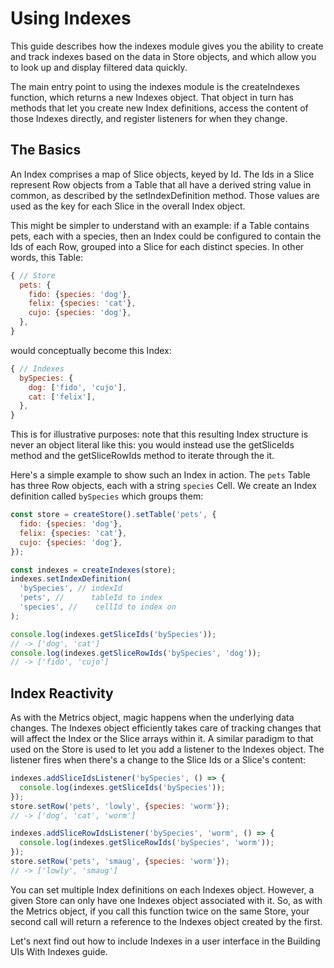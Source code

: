 # Using Indexes

This guide describes how the indexes module gives you the ability to create and
track indexes based on the data in Store objects, and which allow you to look up
and display filtered data quickly.

The main entry point to using the indexes module is the createIndexes function,
which returns a new Indexes object. That object in turn has methods that let you
create new Index definitions, access the content of those Indexes directly, and
register listeners for when they change.

## The Basics

An Index comprises a map of Slice objects, keyed by Id. The Ids in a Slice
represent Row objects from a Table that all have a derived string value in
common, as described by the setIndexDefinition method. Those values are used as
the key for each Slice in the overall Index object.

This might be simpler to understand with an example: if a Table contains pets,
each with a species, then an Index could be configured to contain the Ids of
each Row, grouped into a Slice for each distinct species. In other words, this
Table:

```js yolo
{ // Store
  pets: {
    fido: {species: 'dog'},
    felix: {species: 'cat'},
    cujo: {species: 'dog'},
  },
}
```

would conceptually become this Index:

```js yolo
{ // Indexes
  bySpecies: {
    dog: ['fido', 'cujo'],
    cat: ['felix'],
  },
}
```

This is for illustrative purposes: note that this resulting Index structure is
never an object literal like this: you would instead use the getSliceIds method
and the getSliceRowIds method to iterate through the it.

Here's a simple example to show such an Index in action. The `pets` Table has
three Row objects, each with a string `species` Cell. We create an Index
definition called `bySpecies` which groups them:

```js
const store = createStore().setTable('pets', {
  fido: {species: 'dog'},
  felix: {species: 'cat'},
  cujo: {species: 'dog'},
});

const indexes = createIndexes(store);
indexes.setIndexDefinition(
  'bySpecies', // indexId
  'pets', //      tableId to index
  'species', //    cellId to index on
);

console.log(indexes.getSliceIds('bySpecies'));
// -> ['dog', 'cat']
console.log(indexes.getSliceRowIds('bySpecies', 'dog'));
// -> ['fido', 'cujo']
```

## Index Reactivity

As with the Metrics object, magic happens when the underlying data changes. The
Indexes object efficiently takes care of tracking changes that will affect the
Index or the Slice arrays within it. A similar paradigm to that used on the
Store is used to let you add a listener to the Indexes object. The listener
fires when there's a change to the Slice Ids or a Slice's content:

```js
indexes.addSliceIdsListener('bySpecies', () => {
  console.log(indexes.getSliceIds('bySpecies'));
});
store.setRow('pets', 'lowly', {species: 'worm'});
// -> ['dog', 'cat', 'worm']

indexes.addSliceRowIdsListener('bySpecies', 'worm', () => {
  console.log(indexes.getSliceRowIds('bySpecies', 'worm'));
});
store.setRow('pets', 'smaug', {species: 'worm'});
// -> ['lowly', 'smaug']
```

You can set multiple Index definitions on each Indexes object. However, a given
Store can only have one Indexes object associated with it. So, as with the
Metrics object, if you call this function twice on the same Store, your second
call will return a reference to the Indexes object created by the first.

Let's next find out how to include Indexes in a user interface in the Building
UIs With Indexes guide.
